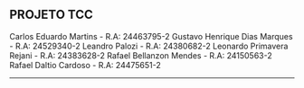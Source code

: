 ## PROJETO TCC

Carlos Eduardo Martins         - R.A: 24463795-2
Gustavo Henrique Dias Marques  - R.A: 24529340-2
Leandro Palozi                 - R.A: 24380682-2
Leonardo Primavera Rejani      - R.A: 24383628-2
Rafael Bellanzon Mendes        - R.A: 24150563-2
Rafael Daltio Cardoso          - R.A: 24475651-2

___________________________________________________

